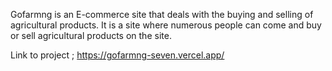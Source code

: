 Gofarmng is an E-commerce site that deals with the buying and selling of agricultural products. It is a site where numerous people can come and buy or sell agricultural products on the site.


Link to project ; https://gofarmng-seven.vercel.app/
